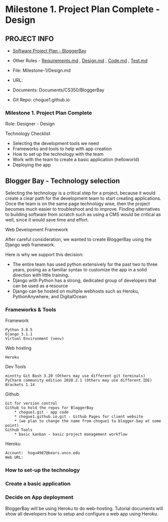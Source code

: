 # Milestone 1. Project Plan Complete - Design

## PROJECT INFO

* [Software Project Plan - BloggerBay](../Index.md)

* Other Roles - [Requirements.md](Requirements.md)
, [Design.md](Design.md)
, [Code.md](Code.md)
, [Test.md](Test.md)

* File: Milestone-1/Design.md

* URL: 

* Documents: Documents/CS350/BloggerBay

* Git Repo: chogue1.github.io

### Milestone 1. Project Plan Complete

Role: Designer - Design

Technology Checklist

* Selecting the development tools we need
* Frameworks and tools to help with app creation
* How to set up the technology with the team
* Work with the team to create a basic application (helloworld)
* Deploying the app

## Blogger Bay - Technology selection

Selecting the technology is a critical step for a project, because it would create a 
clear path for the development team to start creating applications. Once the team is on 
the same page technology wise, then the project becomes much easier to troubleshoot and
to improve. Finding alternatives to building software from scratch such as using a CMS
would be critical as well, since it would save time and effort.

Web Development Framework

After careful consideration, we wanted to create BloggerBay using the Django web 
framework.

Here is why we support this decision:

  * The entire team has used python extensively for the past two to three years, posing as
  a familiar syntax to customize the app in a solid direction with little training.
  * Django with Python has a strong, dedicated group of developers that can be used as a resource
  * Django can be hosted on multiple webhosts such as Heroku, PythonAnywhere, and DigitalOcean


### Frameworks & Tools

Framework

    Python 3.8.5
    Django 3.1.1
    Virtual Environment (venv)
    
Web hosting

    Heroku
    
Dev Tools
    
    minntty Git Bash 3.20 (Others may use different git terminals)
    PyCharm community edition 2020.2.1 (Others may use different IDE)
    Brackets 1.14
    
Github

    Git for version control
    Github to hold the repos for BloggerBay
        * chogue1.git - app code 
        * chogue1.github.io.git - Github Pages for client website 
        * (we plan to change the name from chogue1 to blogger-bay at some point)
    Github Tools
        * basic kanban - basic project management workflow
        
Heroku

    Account:  hogu4987@bears.unco.edu
    Web URL:  

### How to set-up the technology

### Create a basic application

### Decide on App deployment

BloggerBay will be using Heroku to do web-hosting. Tutorial documents will show
all developers how to setup and configure a web app using Heroku.
